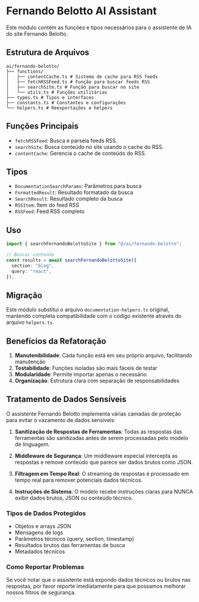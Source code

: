 # Fernando Belotto AI Assistant

Este módulo contém as funções e tipos necessários para o assistente de IA do site Fernando Belotto.

## Estrutura de Arquivos

```
ai/fernando-belotto/
├── functions/
│   ├── contentCache.ts # Sistema de cache para RSS feeds
│   ├── fetchRSSFeed.ts # Função para buscar feeds RSS
│   ├── searchSite.ts # Função para buscar no site
│   └── utils.ts # Funções utilitárias
├── types.ts # Tipos e interfaces
├── constants.ts # Constantes e configurações
└── helpers.ts # Reexportações e helpers
```

## Funções Principais

- `fetchRSSFeed`: Busca e parseia feeds RSS.
- `searchSite`: Busca conteúdo no site usando o cache do RSS.
- `contentCache`: Gerencia o cache de conteúdo do RSS.

## Tipos

- `DocumentationSearchParams`: Parâmetros para busca
- `FormattedResult`: Resultado formatado da busca
- `SearchResult`: Resultado completo da busca
- `RSSItem`: Item do feed RSS
- `RSSFeed`: Feed RSS completo

## Uso

```typescript
import { searchFernandoBelottoSite } from "@/ai/fernando-belotto";

// Buscar conteúdo
const results = await searchFernandoBelottoSite({
  section: "blog",
  query: "react",
});
```

## Migração

Este módulo substitui o arquivo `documentation-helpers.ts` original, mantendo completa compatibilidade com o código existente através do arquivo `helpers.ts`.

## Benefícios da Refatoração

1. **Manutenibilidade**: Cada função está em seu próprio arquivo, facilitando manutenção
2. **Testabilidade**: Funções isoladas são mais fáceis de testar
3. **Modularidade**: Permite importar apenas o necessário
4. **Organização**: Estrutura clara com separação de responsabilidades

## Tratamento de Dados Sensíveis

O assistente Fernando Belotto implementa várias camadas de proteção para evitar o vazamento de dados sensíveis:

1. **Sanitização de Respostas de Ferramentas**: Todas as respostas das ferramentas são sanitizadas antes de serem processadas pelo modelo de linguagem.

2. **Middleware de Segurança**: Um middleware especial intercepta as respostas e remove conteúdo que parece ser dados brutos como JSON.

3. **Filtragem em Tempo Real**: O streaming de respostas é processado em tempo real para remover potenciais dados técnicos.

4. **Instruções de Sistema**: O modelo recebe instruções claras para NUNCA exibir dados brutos, JSON ou conteúdo técnico.

### Tipos de Dados Protegidos

- Objetos e arrays JSON
- Mensagens de logs
- Parâmetros técnicos (query, section, timestamp)
- Resultados brutos das ferramentas de busca
- Metadados técnicos

### Como Reportar Problemas

Se você notar que o assistente está expondo dados técnicos ou brutos nas respostas, por favor reporte imediatamente para que possamos melhorar nossos filtros de segurança.
